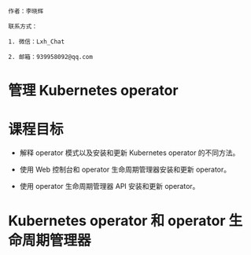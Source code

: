 ```text
作者：李晓辉

联系方式：

1. 微信：Lxh_Chat

2. 邮箱：939958092@qq.com 
```

# 管理 Kubernetes operator

# 课程目标

- 解释 operator 模式以及安装和更新 Kubernetes operator 的不同方法。​

- 使用 Web 控制台和 operator 生命周期管理器安装和更新 operator。​

- 使用 operator 生命周期管理器 API 安装和更新 operator。​

# Kubernetes operator 和 operator 生命周期管理器


